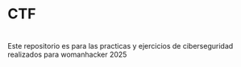 # CTF
# 

Este repositorio es para las practicas y ejercicios de ciberseguridad realizados para womanhacker 2025